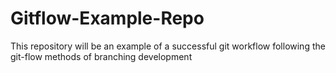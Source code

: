 # Gitflow-Example-Repo
This repository will be an example of a successful git workflow following the git-flow methods of branching development
